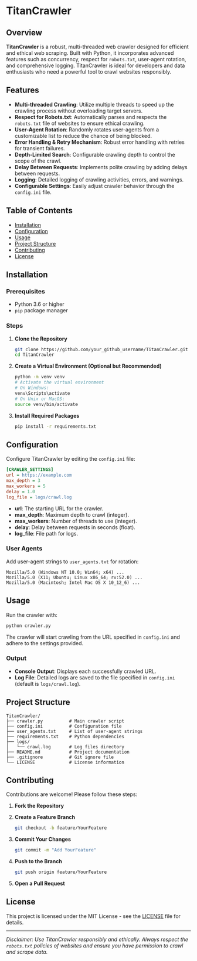 # TitanCrawler

## Overview

**TitanCrawler** is a robust, multi-threaded web crawler designed for efficient and ethical web scraping. Built with Python, it incorporates advanced features such as concurrency, respect for `robots.txt`, user-agent rotation, and comprehensive logging. TitanCrawler is ideal for developers and data enthusiasts who need a powerful tool to crawl websites responsibly.

## Features

- **Multi-threaded Crawling**: Utilize multiple threads to speed up the crawling process without overloading target servers.
- **Respect for Robots.txt**: Automatically parses and respects the `robots.txt` file of websites to ensure ethical crawling.
- **User-Agent Rotation**: Randomly rotates user-agents from a customizable list to reduce the chance of being blocked.
- **Error Handling & Retry Mechanism**: Robust error handling with retries for transient failures.
- **Depth-Limited Search**: Configurable crawling depth to control the scope of the crawl.
- **Delay Between Requests**: Implements polite crawling by adding delays between requests.
- **Logging**: Detailed logging of crawling activities, errors, and warnings.
- **Configurable Settings**: Easily adjust crawler behavior through the `config.ini` file.

## Table of Contents

- [Installation](#installation)
- [Configuration](#configuration)
- [Usage](#usage)
- [Project Structure](#project-structure)
- [Contributing](#contributing)
- [License](#license)

## Installation

### Prerequisites

- Python 3.6 or higher
- `pip` package manager

### Steps

1. **Clone the Repository**

   ```bash
   git clone https://github.com/your_github_username/TitanCrawler.git
   cd TitanCrawler
   ```

2. **Create a Virtual Environment (Optional but Recommended)**

   ```bash
   python -m venv venv
   # Activate the virtual environment
   # On Windows:
   venv\Scripts\activate
   # On Unix or MacOS:
   source venv/bin/activate
   ```

3. **Install Required Packages**

   ```bash
   pip install -r requirements.txt
   ```

## Configuration

Configure TitanCrawler by editing the `config.ini` file:

```ini
[CRAWLER_SETTINGS]
url = https://example.com
max_depth = 3
max_workers = 5
delay = 1.0
log_file = logs/crawl.log
```

- **url**: The starting URL for the crawler.
- **max_depth**: Maximum depth to crawl (integer).
- **max_workers**: Number of threads to use (integer).
- **delay**: Delay between requests in seconds (float).
- **log_file**: File path for logs.

### User Agents

Add user-agent strings to `user_agents.txt` for rotation:

```plaintext
Mozilla/5.0 (Windows NT 10.0; Win64; x64) ...
Mozilla/5.0 (X11; Ubuntu; Linux x86_64; rv:52.0) ...
Mozilla/5.0 (Macintosh; Intel Mac OS X 10_12_6) ...
```

## Usage

Run the crawler with:

```bash
python crawler.py
```

The crawler will start crawling from the URL specified in `config.ini` and adhere to the settings provided.

### Output

- **Console Output**: Displays each successfully crawled URL.
- **Log File**: Detailed logs are saved to the file specified in `config.ini` (default is `logs/crawl.log`).

## Project Structure

```
TitanCrawler/
├── crawler.py          # Main crawler script
├── config.ini          # Configuration file
├── user_agents.txt     # List of user-agent strings
├── requirements.txt    # Python dependencies
├── logs/
│   └── crawl.log       # Log files directory
├── README.md           # Project documentation
├── .gitignore          # Git ignore file
└── LICENSE             # License information
```

## Contributing

Contributions are welcome! Please follow these steps:

1. **Fork the Repository**
2. **Create a Feature Branch**

   ```bash
   git checkout -b feature/YourFeature
   ```

3. **Commit Your Changes**

   ```bash
   git commit -m "Add YourFeature"
   ```

4. **Push to the Branch**

   ```bash
   git push origin feature/YourFeature
   ```

5. **Open a Pull Request**

## License

This project is licensed under the MIT License - see the [LICENSE](LICENSE) file for details.

---

*Disclaimer: Use TitanCrawler responsibly and ethically. Always respect the `robots.txt` policies of websites and ensure you have permission to crawl and scrape data.*
